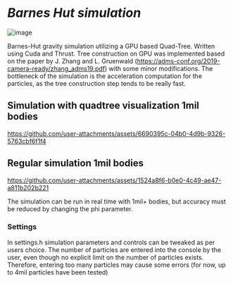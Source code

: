 # *Barnes Hut simulation*
![image](https://github.com/user-attachments/assets/0cbf49c2-07a7-4fa0-9dda-36b9f6e26e84)

Barnes-Hut gravity simulation utilizing a GPU based Quad-Tree. Written using Cuda and Thrust.
Tree construction on GPU was implemented based on the paper by J. Zhang and L. Gruenwald (https://adms-conf.org/2019-camera-ready/zhang_adms19.pdf)  with some minor modifications.
The bottleneck of the simulation is the acceleration computation for the particles, as the tree construction step tends to be really fast. 


## Simulation with quadtree visualization 1mil bodies
https://github.com/user-attachments/assets/6690395c-04b0-4d9b-9326-5763cbf6f1f4

## Regular simulation 1mil bodies
https://github.com/user-attachments/assets/1524a8f6-b0e0-4c49-ae47-a811b202b221

The simulation can be run in real time with 1mil+ bodies, but accuracy must be reduced by changing the phi parameter.

### Settings
In settings.h simulation parameters and controls can be tweaked as per users choice. The number of particles are entered into the console by the user, even though no explicit limit on the number of particles exists. Therefore, entering too many particles may cause some errors (for now, up to 4mil particles have been tested)

